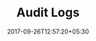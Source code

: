 ---
title: "Audit Logs"
date: 2017-09-26T12:57:20+05:30
draft: false
layout: audit
property: "Casa Goa"
status: "Pending Review"
url: /details/audit/casa-goa/
slug: "casa-goa/"

mainmenu:
 details: true
 audit: true
---
